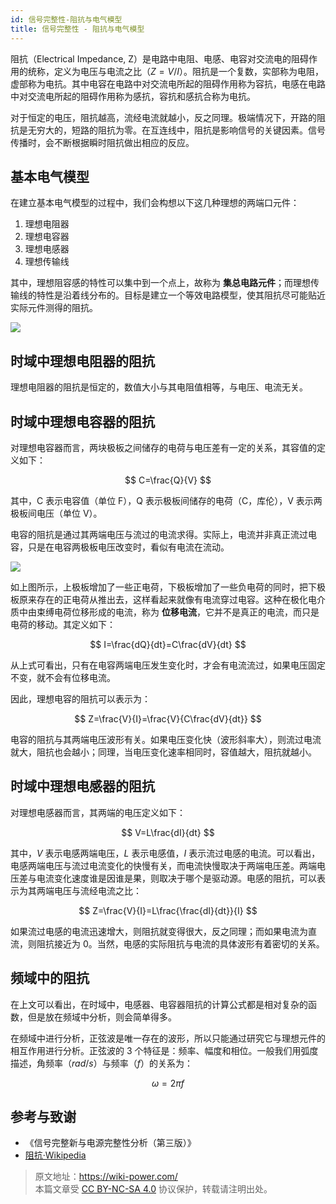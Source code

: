 ```yaml
---
id: 信号完整性-阻抗与电气模型
title: 信号完整性 - 阻抗与电气模型
---
```


阻抗（Electrical Impedance, Z）是电路中电阻、电感、电容对交流电的阻碍作用的统称，定义为电压与电流之比（$Z=V/I$）。阻抗是一个复数，实部称为电阻，虚部称为电抗。其中电容在电路中对交流电所起的阻碍作用称为容抗，电感在电路中对交流电所起的阻碍作用称为感抗，容抗和感抗合称为电抗。

对于恒定的电压，阻抗越高，流经电流就越小，反之同理。极端情况下，开路的阻抗是无穷大的，短路的阻抗为零。在互连线中，阻抗是影响信号的关键因素。信号传播时，会不断根据瞬时阻抗做出相应的反应。

## 基本电气模型

在建立基本电气模型的过程中，我们会构想以下这几种理想的两端口元件：

1. 理想电阻器
2. 理想电容器
3. 理想电感器
4. 理想传输线

其中，理想阻容感的特性可以集中到一个点上，故称为 **集总电路元件**；而理想传输线的特性是沿着线分布的。目标是建立一个等效电路模型，使其阻抗尽可能贴近实际元件测得的阻抗。

![](https://cos.wiki-power.com/img/20221219164410.png)

## 时域中理想电阻器的阻抗

理想电阻器的阻抗是恒定的，数值大小与其电阻值相等，与电压、电流无关。

## 时域中理想电容器的阻抗

对理想电容器而言，两块极板之间储存的电荷与电压差有一定的关系，其容值的定义如下：

$$
C=\frac{Q}{V}
$$

其中，C 表示电容值（单位 F），Q 表示极板间储存的电荷（C，库伦），V 表示两极板间电压（单位 V）。

电容的阻抗是通过其两端电压与流过的电流求得。实际上，电流并非真正流过电容，只是在电容两极板电压改变时，看似有电流在流动。

![](https://cos.wiki-power.com/img/20221219215752.png)

如上图所示，上极板增加了一些正电荷，下极板增加了一些负电荷的同时，把下极板原来存在的正电荷从推出去，这样看起来就像有电流穿过电容。这种在极化电介质中由束缚电荷位移形成的电流，称为 **位移电流**，它并不是真正的电流，而只是电荷的移动。其定义如下：

$$
I=\frac{dQ}{dt}=C\frac{dV}{dt}
$$

从上式可看出，只有在电容两端电压发生变化时，才会有电流流过，如果电压固定不变，就不会有位移电流。

因此，理想电容的阻抗可以表示为：

$$
Z=\frac{V}{I}=\frac{V}{C\frac{dV}{dt}}
$$

电容的阻抗与其两端电压波形有关。如果电压变化快（波形斜率大），则流过电流就大，阻抗也会越小；同理，当电压变化速率相同时，容值越大，阻抗就越小。

## 时域中理想电感器的阻抗

对理想电感器而言，其两端的电压定义如下：

$$
V=L\frac{dI}{dt}
$$

其中，$V$ 表示电感两端电压，$L$ 表示电感值，$I$ 表示流过电感的电流。可以看出，电感两端电压与流过电流变化的快慢有关，而电流快慢取决于两端电压差。两端电压差与电流变化速度谁是因谁是果，则取决于哪个是驱动源。电感的阻抗，可以表示为其两端电压与流经电流之比：

$$
Z=\frac{V}{I}=L\frac{\frac{dI}{dt}}{I}
$$

如果流过电感的电流迅速增大，则阻抗就变得很大，反之同理；而如果电流为直流，则阻抗接近为 0。当然，电感的实际阻抗与电流的具体波形有着密切的关系。

## 频域中的阻抗

在上文可以看出，在时域中，电感器、电容器阻抗的计算公式都是相对复杂的函数，但是放在频域中分析，则会简单得多。

在频域中进行分析，正弦波是唯一存在的波形，所以只能通过研究它与理想元件的相互作用进行分析。正弦波的 3 个特征是：频率、幅度和相位。一般我们用弧度描述，角频率（$rad/s$）与频率（$f$）的关系为：

$$
\omega=2\pi f
$$



## 参考与致谢

- 《信号完整新与电源完整性分析（第三版）》
- [阻抗·Wikipedia](https://zh.m.wikipedia.org/zh-hans/%E9%98%BB%E6%8A%97)

> 原文地址：<https://wiki-power.com/>  
> 本篇文章受 [CC BY-NC-SA 4.0](https://creativecommons.org/licenses/by/4.0/deed.zh) 协议保护，转载请注明出处。
